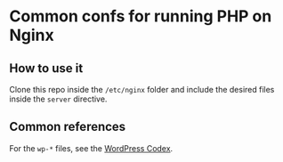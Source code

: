 # Common confs for running PHP on Nginx

## How to use it

Clone this repo inside the `/etc/nginx` folder and include the
desired files inside the `server` directive.


## Common references

For the `wp-*` files, see the [WordPress Codex](https://codex.wordpress.org/Nginx).
